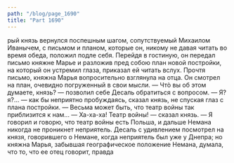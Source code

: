 ```yaml
---
path: "/blog/page_1690"
title: "Part 1690"
---
```


рый князь вернулся поспешным шагом, сопутствуемый Михаилом Иванычем, с письмом и планом, которые он, никому не давая читать во время обеда, положил подле себя.
Перейдя в гостиную, он передал письмо княжне Марье и разложив пред собою план новой постройки, на который он устремил глаза, приказал ей читать вслух. Прочтя письмо, княжна Марья вопросительно взглянула на отца. Он смотрел на план, очевидно погруженный в свои мысли.
— Чтò вы об этом думаете, князь? — позволил себе Десаль обратиться с вопросом.
— Я? я?... — как бы неприятно пробуждаясь, сказал князь, не спуская глаз с плана постройки.
— Весьма может быть, что театр войны так приблизится к нам...
— Ха-ха-ха! Театр войны! — сказал князь. — Я говорил и говорю, что театр войны есть Польша, и дальше Немана никогда не проникнет неприятель.
Десаль с удивлением посмотрел на князя, говорившего о Немане, когда неприятель был уже у Днепра; но княжна Марья, забывшая географическое положение Немана, думала, что то, что ее отец говорит, правда
